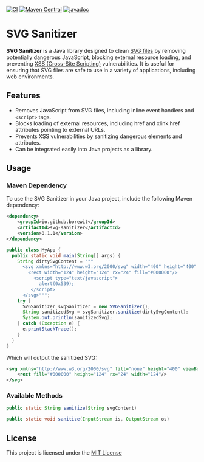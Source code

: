 [![CI](https://github.com/Borewit/svg-sanitizer/actions/workflows/ci.yml/badge.svg)](https://github.com/Borewit/svg-sanitizer/actions/workflows/ci.yml)
[![Maven Central](https://maven-badges.herokuapp.com/maven-central/io.github.borewit/svg-sanitizer/badge.svg)](https://maven-badges.herokuapp.com/maven-central/io.github.borewit/svg-sanitizer)
[![javadoc](https://javadoc.io/badge2/io.github.borewit/svg-sanitizer/javadoc.svg)](https://javadoc.io/doc/io.github.borewit/svg-sanitizer)

# SVG Sanitizer

**SVG Sanitizer** is a Java library designed to clean [SVG files](https://en.wikipedia.org/wiki/SVG) by removing potentially dangerous JavaScript, blocking
external resource loading, and preventing [XSS (Cross-Site Scripting)](https://owasp.org/www-community/attacks/xss/) vulnerabilities. It is useful for ensuring that SVG
files are safe to use in a variety of applications, including web environments.

## Features

* Removes JavaScript from SVG files, including inline event handlers and `<script>` tags.
* Blocks loading of external resources, including href and xlink:href attributes pointing to external URLs.
* Prevents XSS vulnerabilities by sanitizing dangerous elements and attributes.
* Can be integrated easily into Java projects as a library.

## Usage

### Maven Dependency

To use the SVG Sanitizer in your Java project, include the following Maven dependency:

```xml
<dependency>
    <groupId>io.github.borewit</groupId>
    <artifactId>svg-sanitizer</artifactId>
    <version>0.1.1</version>
</dependency>
```

```java
public class MyApp {
  public static void main(String[] args) {
    String dirtySvgContent = """
      <svg xmlns="http://www.w3.org/2000/svg" width="400" height="400" viewBox="0 0 124 124" fill="none">
        <rect width="124" height="124" rx="24" fill="#000000"/>
          <script type="text/javascript">
            alert(0x539);
         </script>
      </svg>""";
    try {
      SVGSanitizer svgSanitizer = new SVGSanitizer();
      String sanitizedSvg = svgSanitizer.sanitize(dirtySvgContent);
      System.out.println(sanitizedSvg);
    } catch (Exception e) {
      e.printStackTrace();
    }
  }
}
```
Which will output the sanitized SVG:
```xml
<svg xmlns="http://www.w3.org/2000/svg" fill="none" height="400" viewBox="0 0 124 124" width="400">
    <rect fill="#000000" height="124" rx="24" width="124"/>
</svg>
```

### Available Methods

```java
public static String sanitize(String svgContent)
```

```java
public static void sanitize(InputStream is, OutputStream os)
```

## License
This project is licensed under the [MIT License](LICENSE.txt)
